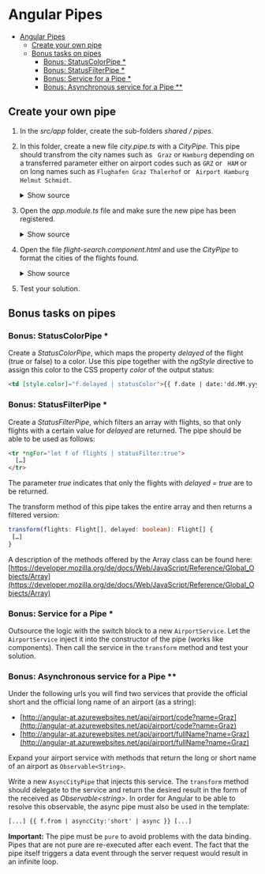 # Angular Pipes

- [Angular Pipes](#angular-pipes)
  - [Create your own pipe](#create-your-own-pipe)
  - [Bonus tasks on pipes](#bonus-tasks-on-pipes)
    - [Bonus: StatusColorPipe \*](#bonus-statuscolorpipe-)
    - [Bonus: StatusFilterPipe \*](#bonus-statusfilterpipe-)
    - [Bonus: Service for a Pipe \*](#bonus-service-for-a-pipe-)
    - [Bonus: Asynchronous service for a Pipe \*\*](#bonus-asynchronous-service-for-a-pipe-)

## Create your own pipe

1. In the _src/app_ folder, create the sub-folders _shared / pipes_.

2. In this folder, create a new file _city.pipe.ts_ with a _CityPipe_. This pipe should transfrom the city names such as ` Graz` or `Hamburg` depending on a transferred parameter either on airport codes such as `GRZ` or ` HAM` or on long names such as `Flughafen Graz Thalerhof` or ` Airport Hamburg Helmut Schmidt`.

   <details>
   <summary>Show source</summary>
   <p>

   ```typescript
   import { Pipe, PipeTransform } from '@angular/core';

   @Pipe({
     name: 'city',
     pure: true // actually not necessary since it's the default
   })
   export class CityPipe implements PipeTransform {
     transform(value: string, fmt: string): string {
       let short, long;

       switch (value) {
         case 'Graz':
           short = 'GRZ';
           long = 'Airport Graz Thalerhof';
           break;
         case 'Hamburg':
           short = 'HAM';
           long = 'Airport Hamburg Fulsbüttel Helmut Schmidt';
           break;
         case 'Wien':
           short = 'VIE';
           long = 'Airport Wien Schwechat';
           break;
         default:
           short = long = value;
       }

       if (fmt === 'short') {
         return short;
       }

       return long;
     }
   }
   ```

   </p>
   </details>

3. Open the _app.module.ts_ file and make sure the new pipe has been registered.

   <details>
   <summary>Show source</summary>
   <p>

   ```typescript
   @NgModule({
     imports: [
       BrowserModule,
       FormsModule,
       HttpClientModule
     ],
     declarations: [
       [...],
       AppComponent,
       FlightSearchComponent,
       CityPipe // <-- this line should be here!
     ],
     bootstrap: [AppComponent]
   })
   export class AppModule { }
   ```

   </p>
   </details>

4. Open the file _flight-search.component.html_ and use the _CityPipe_ to format the cities of the flights found.

   <details>
   <summary>Show source</summary>
   <p>

   ```html
   <div class="card">
     <table *ngIf="flights.length > 0" class="table table-contensed">
       <thead>
         <tr>
           <th>Id</th>
           <th>From</th>
           <th>To</th>
           <th>Date</th>
           <th></th>
         </tr>
       </thead>

       <tbody>
         <tr *ngFor="let f of flights" [class.active]="f === selectedFlight">
           <td>{{ f.id }}</td>
           <td>{{ f.from | city:'short' }}</td>
           <td>{{ f.to | city:'long' }}</td>
           <td>{{ f.date | date:'dd.MM.yyyy HH:mm' }}</td>
           <td><a (click)="select(f)">Select</a></td>
         </tr>
       </tbody>
     </table>
   </div>
   ```

   </p>
   </details>

5. Test your solution.

## Bonus tasks on pipes

### Bonus: StatusColorPipe \*

Create a _StatusColorPipe_, which maps the property _delayed_ of the flight (true or false) to a color. Use this pipe together with the _ngStyle_ directive to assign this color to the CSS property _color_ of the output status:

```html
<td [style.color]="f.delayed | statusColor">{{ f.date | date:'dd.MM.yyyy HH:mm'}}</td>
```

### Bonus: StatusFilterPipe \*

Create a _StatusFilterPipe_, which filters an array with flights, so that only flights with a certain value for _delayed_ are returned. The pipe should be able to be used as follows:

```html
<tr *ngFor="let f of flights | statusFilter:true">
  […]
</tr>
```

The parameter _true_ indicates that only the flights with _delayed = true_ are to be returned.

The transform method of this pipe takes the entire array and then returns a filtered version:

```typescript
transform(flights: Flight[], delayed: boolean): Flight[] {
 […]
}
```

A description of the methods offered by the Array class can be found here:
[https://developer.mozilla.org/de/docs/Web/JavaScript/Reference/Global_Objects/Array](https://developer.mozilla.org/de/docs/Web/JavaScript/Reference/Global_Objects/Array)

### Bonus: Service for a Pipe \*

Outsource the logic with the switch block to a new `AirportService`. Let the ` AirportService` inject it into the constructor of the pipe (works like components). Then call the service in the `transform` method and test your solution.

### Bonus: Asynchronous service for a Pipe \*\*

Under the following urls you will find two services that provide the official short and the official long name of an airport (as a string):

- [http://angular-at.azurewebsites.net/api/airport/code?name=Graz](http://angular-at.azurewebsites.net/api/airport/code?name=Graz)
- [http://angular-at.azurewebsites.net/api/airport/fullName?name=Graz](http://angular-at.azurewebsites.net/api/airport/fullName?name=Graz)

Expand your airport service with methods that return the long or short name of an airport as `Observable<String>`.

Write a new `AsyncCityPipe` that injects this service. The `transform` method should delegate to the service and return the desired result in the form of the received as _Observable&lt;string&gt;_. In order for Angular to be able to resolve this observable, the async pipe must also be used in the template:

```html
[...] {{ f.from | asyncCity:'short' | async }} [...]
```

**Important:** The pipe must be `pure` to avoid problems with the data binding. Pipes that are not pure are re-executed after each event. The fact that the pipe itself triggers a data event through the server request would result in an infinite loop.
